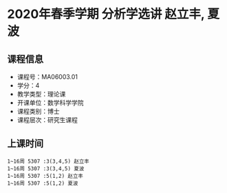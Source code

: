 # 2020年春季学期 分析学选讲 赵立丰, 夏波






## 课程信息

- 课程号：MA06003.01
- 学分：4
- 教学类型：理论课
- 开课单位：数学科学学院
- 课程类别：博士
- 课程层次：研究生课程

## 上课时间

```
1~16周 5307 :3(3,4,5) 赵立丰
1~16周 5307 :3(3,4,5) 夏波
1~16周 5307 :5(1,2) 赵立丰
1~16周 5307 :5(1,2) 夏波
```


